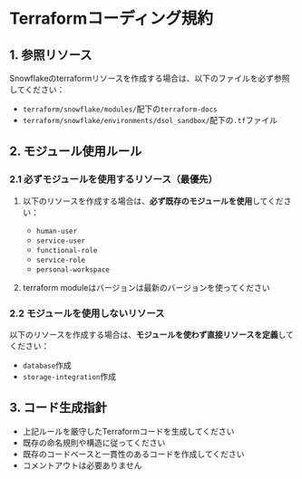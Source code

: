 # Terraformコーディング規約

## 1. 参照リソース
Snowflakeのterraformリソースを作成する場合は、以下のファイルを必ず参照してください：
- `terraform/snowflake/modules/`配下の`terraform-docs`
- `terraform/snowflake/environments/dsol_sandbox/`配下の`.tf`ファイル

## 2. モジュール使用ルール
### 2.1 必ずモジュールを使用するリソース（最優先）
1. 以下のリソースを作成する場合は、**必ず既存のモジュールを使用**してください：
    - `human-user`
    - `service-user`
    - `functional-role`
    - `service-role`
    - `personal-workspace`

2. terraform moduleはバージョンは最新のバージョンを使ってください

### 2.2 モジュールを使用しないリソース
以下のリソースを作成する場合は、**モジュールを使わず直接リソースを定義**してください：
- `database`作成
- `storage-integration`作成

## 3. コード生成指針
- 上記ルールを厳守したTerraformコードを生成してください
- 既存の命名規則や構造に従ってください
- 既存のコードベースと一貫性のあるコードを作成してください
- コメントアウトは必要ありません
